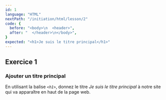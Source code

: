 ```yaml
---
id: 1
language: "HTML"
nextPath: "/initiation/html/lesson/2"
code: {
  before: "<body>\n  <header>",
  after: "  </header>\n</body>",
}
expected: "<h1>Je suis le titre principal</h1>"
---
```


## Exercice 1

### Ajouter un titre principal

En utilisant la balise _`<h1>`_, donnez le titre _Je suis le titre principal_ à notre site qui va apparaître en haut de la page web.
